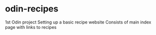# odin-recipes
1st Odin project
Setting up a basic recipe website
Consists of main index page with links to recipes